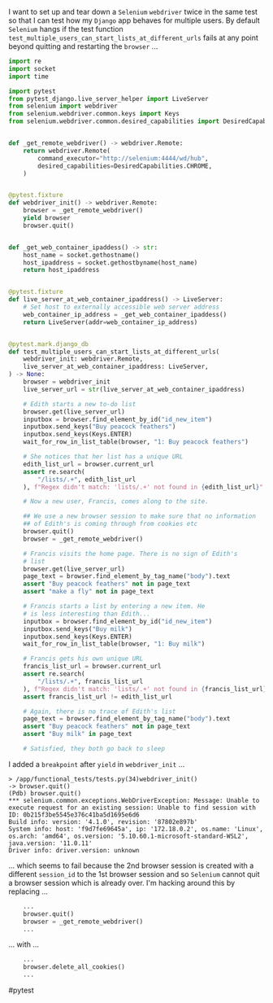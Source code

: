 I want to set up and tear down a `Selenium` `webdriver` twice in the same test so that I can test how my `Django` app behaves for multiple users.  By default `Selenium` hangs if the test function `test_multiple_users_can_start_lists_at_different_urls` fails at any point beyond quitting and restarting the `browser` ...

```python
import re
import socket
import time

import pytest
from pytest_django.live_server_helper import LiveServer
from selenium import webdriver
from selenium.webdriver.common.keys import Keys
from selenium.webdriver.common.desired_capabilities import DesiredCapabilities


def _get_remote_webdriver() -> webdriver.Remote:
    return webdriver.Remote(
        command_executor="http://selenium:4444/wd/hub",
        desired_capabilities=DesiredCapabilities.CHROME,
    )


@pytest.fixture
def webdriver_init() -> webdriver.Remote:
    browser = _get_remote_webdriver()
    yield browser
    browser.quit()


def _get_web_container_ipaddess() -> str:
    host_name = socket.gethostname()
    host_ipaddress = socket.gethostbyname(host_name)
    return host_ipaddress


@pytest.fixture
def live_server_at_web_container_ipaddress() -> LiveServer:
    # Set host to externally accessible web server address
    web_container_ip_address = _get_web_container_ipaddess()
    return LiveServer(addr=web_container_ip_address)


@pytest.mark.django_db
def test_multiple_users_can_start_lists_at_different_urls(
    webdriver_init: webdriver.Remote,
    live_server_at_web_container_ipaddress: LiveServer,
) -> None:
    browser = webdriver_init
    live_server_url = str(live_server_at_web_container_ipaddress)

    # Edith starts a new to-do list
    browser.get(live_server_url)
    inputbox = browser.find_element_by_id("id_new_item")
    inputbox.send_keys("Buy peacock feathers")
    inputbox.send_keys(Keys.ENTER)
    wait_for_row_in_list_table(browser, "1: Buy peacock feathers")

    # She notices that her list has a unique URL
    edith_list_url = browser.current_url
    assert re.search(
        "/lists/.+", edith_list_url
    ), f"Regex didn't match: 'lists/.+' not found in {edith_list_url}"

    # Now a new user, Francis, comes along to the site.

    ## We use a new browser session to make sure that no information
    ## of Edith's is coming through from cookies etc
    browser.quit()
    browser = _get_remote_webdriver()

    # Francis visits the home page. There is no sign of Edith's
    # list
    browser.get(live_server_url)
    page_text = browser.find_element_by_tag_name("body").text
    assert "Buy peacock feathers" not in page_text
    assert "make a fly" not in page_text

    # Francis starts a list by entering a new item. He
    # is less interesting than Edith...
    inputbox = browser.find_element_by_id("id_new_item")
    inputbox.send_keys("Buy milk")
    inputbox.send_keys(Keys.ENTER)
    wait_for_row_in_list_table(browser, "1: Buy milk")

    # Francis gets his own unique URL
    francis_list_url = browser.current_url
    assert re.search(
        "/lists/.+", francis_list_url
    ), f"Regex didn't match: 'lists/.+' not found in {francis_list_url}"
    assert francis_list_url != edith_list_url

    # Again, there is no trace of Edith's list
    page_text = browser.find_element_by_tag_name("body").text
    assert "Buy peacock feathers" not in page_text
    assert "Buy milk" in page_text

    # Satisfied, they both go back to sleep
```

I added a `breakpoint` after `yield` in `webdriver_init` ...

```python-traceback
> /app/functional_tests/tests.py(34)webdriver_init()
-> browser.quit()
(Pdb) browser.quit()
*** selenium.common.exceptions.WebDriverException: Message: Unable to execute request for an existing session: Unable to find session with ID: 0b215f3be5545e376c41ba5d1695e6d6
Build info: version: '4.1.0', revision: '87802e897b'
System info: host: 'f9d7fe69645a', ip: '172.18.0.2', os.name: 'Linux', os.arch: 'amd64', os.version: '5.10.60.1-microsoft-standard-WSL2', java.version: '11.0.11'
Driver info: driver.version: unknown
```

... which seems to fail because the 2nd browser session is created with a different `session_id` to the 1st browser session and so `Selenium` cannot quit a browser session which is already over.  I'm hacking around this by replacing ...

```python
    ...
    browser.quit()
    browser = _get_remote_webdriver()
    ...
```

... with ...

```python
    ...
    browser.delete_all_cookies()
    ...
```

#pytest
